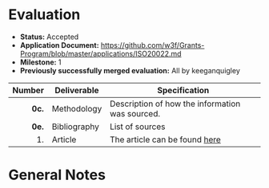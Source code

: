 # Evaluation

- **Status:** Accepted
- **Application Document:** https://github.com/w3f/Grants-Program/blob/master/applications/ISO20022.md
- **Milestone:** 1
- **Previously successfully merged evaluation:** All by keeganquigley

| Number | Deliverable | Specification |
| -----: | ----------- | ------------- |
| **0c.** | Methodology | Description of how the information was sourced. |
| **0e.** | Bibliography | List of sources |
| 1. | Article | The article can be found [here](https://hackmd.io/@pifragile/BkQKiNJqA)| 

# General Notes
